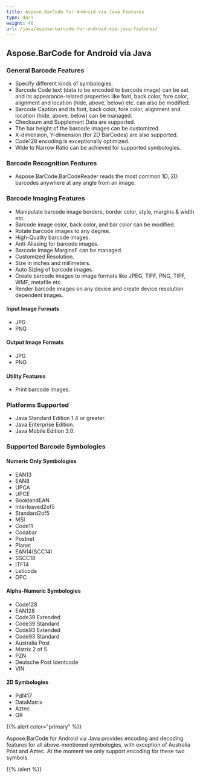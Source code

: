 ```yaml
---
title: Aspose.BarCode for Android via Java Features
type: docs
weight: 40
url: /java/aspose-barcode-for-android-via-java-features/
---
```


## **Aspose.BarCode for Android via Java**
### **General Barcode Features**
- Specify different kinds of symbologies.
- Barcode Code text (data to be encoded to barcode image) can be set and its appearance-related properties like font, back color, fore color, alignment and location (hide, above, below) etc. can also be modified.
- Barcode Caption and its font, back color, fore color, alignment and location (hide, above, below) can be managed.
- Checksum and Supplement Data are supported.
- The bar height of the barcode images can be customized.
- X-dimension, Y-dimension (for 2D BarCodes) are also supported.
- Code128 encoding is exceptionally optimized.
- Wide to Narrow Ratio can be achieved for supported symbologies.
### **Barcode Recognition Features**
- Aspose.BarCode.BarCodeReader reads the most common 1D, 2D barcodes anywhere at any angle from an image.
### **Barcode Imaging Features**
- Manipulate barcode image borders, border color, style, margins & width etc.
- Barcode image color, back color, and bar color can be modified.
- Rotate barcode images to any degree.
- High-Quality barcode images.
- Anti-Aliasing for barcode images.
- Barcode Image MarginsF can be managed.
- Customized Resolution.
- Size in inches and millimeters.
- Auto Sizing of barcode images.
- Create barcode images to image formats like JPEG, TIFF, PNG, TIFF, WMF, metafile etc.
- Render barcode images on any device and create device resolution dependent images.
#### **Input Image Formats**
- JPG
- PNG
#### **Output Image Formats**
- JPG
- PNG
#### **Utility Features**
- Print barcode images.
### **Platforms Supported**
- Java Standard Edition 1.4 or greater.
- Java Enterprise Edition.
- Java Mobile Edition 3.0.
### **Supported Barcode Symbologies**
#### **Numeric Only Symbologies**
- EAN13
- EAN8
- UPCA
- UPCE
- BooklandEAN
- Interleaved2of5
- Standard2of5
- MSI
- Code11
- Codabar
- Postnet
- Planet
- EAN14(SCC14)
- SSCC18
- ITF14
- Leticode
- OPC
#### **Alpha-Numeric Symbologies**
- Code128
- EAN128
- Code39 Extended
- Code39 Standard
- Code93 Extended
- Code93 Standard
- Australia Post
- Matrix 2 of 5
- PZN
- Deutsche Post Identcode
- VIN
#### **2D Symbologies**
- Pdf417
- DataMatrix
- Aztec
- QR

{{% alert color="primary" %}} 

Aspose.BarCode for Android via Java provides encoding and decoding features for all above-mentioned symbologies, with exception of Australia Post and Aztec. At the moment we only support encoding for these two symbols.

{{% /alert %}}
